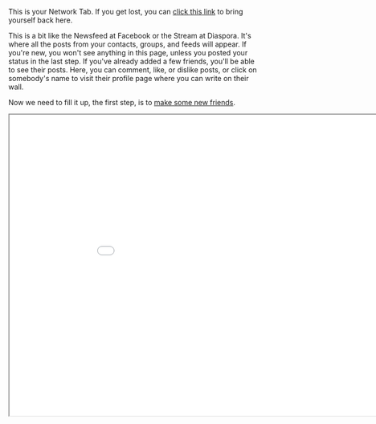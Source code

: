 This is your Network Tab.
If you get lost, you can <a href="help/network">click this link</a> to bring yourself back here.

This is a bit like the Newsfeed at Facebook or the Stream at Diaspora.
It's where all the posts from your contacts, groups, and feeds will appear.
If you're new, you won't see anything in this page, unless you posted your status in the last step.
If you've already added a few friends, you'll be able to see their posts.
Here, you can comment, like, or dislike posts, or click on somebody's name to visit their profile page where you can write on their wall.

Now we need to fill it up, the first step, is to <a href="help/makingnewfriends"> make some new friends</a>.

<iframe src="network" width="950" height="600"></iframe>


